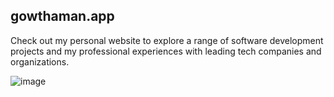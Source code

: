## gowthaman.app

Check out my personal website to explore a range of software development projects and my professional experiences with leading tech companies and organizations.

![image](https://github.com/user-attachments/assets/321b1d04-f09a-4cac-a815-67ca161b10a0)
